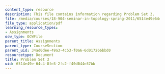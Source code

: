 ```yaml
---
content_type: resource
description: This file contains information regarding Problem Set 3.
file: /media/courses/18-904-seminar-in-topology-spring-2011/6514e49e64c48fe32fc2f40d044e37bb_MIT18_904S11_pset3.pdf
file_type: application/pdf
learning_resource_types:
- Assignments
ocw_type: OCWFile
parent_title: Assignments
parent_type: CourseSection
parent_uid: 34ad0dee-49a3-4c53-f0a6-6d017266bbd0
resourcetype: Document
title: Problem Set 3
uid: 6514e49e-64c4-8fe3-2fc2-f40d044e37bb
---
```

